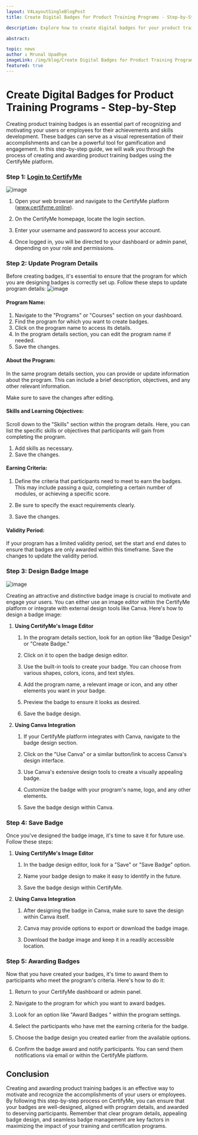```yaml
---
layout: V4LayoutSingleBlogPost
title: Create Digital Badges for Product Training Programs - Step-by-Step

description: Explore how to create digital badges for your product training initiatives. Empower your learners by rewarding them with digital badges and watch them evolve into enthusiastic advocates for your programs.

abstract: 

topic: news
author : Mrunal Upadhye
imageLink: /img/blog/Create Digital Badges for Product Training Programs - Step-by-Step/Featured Image.png
featured: true
---
```

# Create Digital Badges for Product Training Programs - Step-by-Step

Creating product training badges is an essential part of recognizing and motivating your users or employees for their achievements and skills development. These badges can serve as a visual representation of their accomplishments and can be a powerful tool for gamification and engagement. In this step-by-step guide, we will walk you through the process of creating and awarding product training badges using the CertifyMe platform.

### Step 1: <a href="https://credential.certifyme.online/auth/login"><u>Login to CertifyMe</u></a>

<img class="img-fluid r-16" src="/img/blog/Create Digital Badges for Product Training Programs - Step-by-Step/2.png" alt="image">

1. Open your web browser and navigate to the CertifyMe platform (www.certifyme.online).

1. On the CertifyMe homepage, locate the login section.

1. Enter your username and password to access your account.

1. Once logged in, you will be directed to your dashboard or admin panel, depending on your role and permissions.

### Step 2: Update Program Details

Before creating badges, it's essential to ensure that the program for which you are designing badges is correctly set up. Follow these steps to update program details:
<img class="img-fluid r-16" src="/img/blog/Create Digital Badges for Product Training Programs - Step-by-Step/3.png" alt="image">

#### Program Name:

1. Navigate to the "Programs" or "Courses" section on your dashboard.
1. Find the program for which you want to create badges.
1. Click on the program name to access its details.
1. In the program details section, you can edit the program name if needed.
1. Save the changes.

#### About the Program:
In the same program details section, you can provide or update information about the program. This can include a brief description, objectives, and any other relevant information.

Make sure to save the changes after editing.

#### Skills and Learning Objectives:
Scroll down to the "Skills" section within the program details.
Here, you can list the specific skills or objectives that participants will gain from completing the program.

1. Add skills as necessary.
1. Save the changes.

#### Earning Criteria:

1. Define the criteria that participants need to meet to earn the badges. This may include passing a quiz, completing a certain number of modules, or achieving a specific score.

1. Be sure to specify the exact requirements clearly.

1. Save the changes.

#### Validity Period:
If your program has a limited validity period, set the start and end dates to ensure that badges are only awarded within this timeframe.
Save the changes to update the validity period.

### Step 3: Design Badge Image

<img class="img-fluid r-16" src="/img/blog/Create Digital Badges for Product Training Programs - Step-by-Step/4.png" alt="image">

Creating an attractive and distinctive badge image is crucial to motivate and engage your users. You can either use an image editor within the CertifyMe platform or integrate with external design tools like Canva. Here's how to design a badge image:

1. <b>Using CertifyMe's Image Editor</b><br>
   1. In the program details section, look for an option like "Badge Design" or "Create Badge."

   1. Click on it to open the badge design editor.
   
   1. Use the built-in tools to create your badge. You can choose from various shapes, colors, icons, and text styles.
   
   1. Add the program name, a relevant image or icon, and any other elements you want in your badge.
   
   1. Preview the badge to ensure it looks as desired.
   
   1. Save the badge design.

1. <b>Using Canva Integration</b><br>
    1. If your CertifyMe platform integrates with Canva, navigate to the badge design section.
    
    1. Click on the "Use Canva" or a similar button/link to access Canva's design interface.
    
    1. Use Canva's extensive design tools to create a visually appealing badge.
    
    1. Customize the badge with your program's name, logo, and any other elements.
    
    1. Save the badge design within Canva.

### Step 4: Save Badge   
Once you've designed the badge image, it's time to save it for future use. Follow these steps:

1. <b>Using CertifyMe's Image Editor</b><br>
   1. In the badge design editor, look for a "Save" or "Save Badge" option.

   1. Name your badge design to make it easy to identify in the future.
   
   1. Save the badge design within CertifyMe.
   

1. <b>Using Canva Integration</b><br>
    1. After designing the badge in Canva, make sure to save the design within Canva itself.
    
    1. Canva may provide options to export or download the badge image.
    
    1. Download the badge image and keep it in a readily accessible location.
    
### Step 5: Awarding Badges
Now that you have created your badges, it's time to award them to participants who meet the program's criteria. Here's how to do it:

1. Return to your CertifyMe dashboard or admin panel.

1. Navigate to the program for which you want to award badges.

1. Look for an option like "Award Badges " within the program settings.

1. Select the participants who have met the earning criteria for the badge.

1. Choose the badge design you created earlier from the available options.

1. Confirm the badge award and notify participants. You can send them notifications via email or within the CertifyMe platform.

## Conclusion

Creating and awarding product training badges is an effective way to motivate and recognize the accomplishments of your users or employees. By following this step-by-step process on CertifyMe, you can ensure that your badges are well-designed, aligned with program details, and awarded to deserving participants. Remember that clear program details, appealing badge design, and seamless badge management are key factors in maximizing the impact of your training and certification programs.


